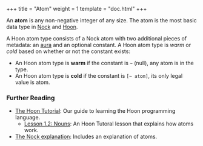 +++
title = "Atom"
weight = 1
template = "doc.html"
+++

An **atom** is any non-negative integer of any size. The atom is the most basic data type in [Nock](../nock) and [Hoon](../hoon).

A Hoon atom type consists of a Nock atom with two additional pieces of metadata: an [aura](../aura) and an optional constant. A Hoon atom type is _warm_ or _cold_ based on whether or not the constant exists:
* An Hoon atom type is **warm** if the constant is `~` (null), any atom is in the type.
* An Hoon atom type is **cold** if the constant is `[~ atom]`, its only legal value is atom.

### Further Reading

- [The Hoon Tutorial](@/docs/tutorials/hoon/_index.md): Our guide to learning the Hoon programming language.
  - [Lesson 1.2: Nouns](@/docs/tutorials/hoon/nouns.md): An Hoon Tutoral lesson that explains how atoms work.
- [The Nock explanation](@/docs/tutorials/nock/explanation.md): Includes an explanation of atoms.
